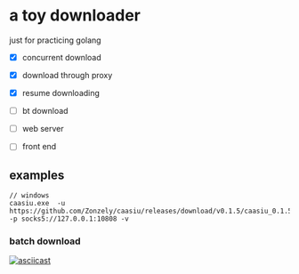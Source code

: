 # a toy downloader
just for practicing golang

- [x] concurrent download
- [x] download through proxy
- [x] resume downloading
- [ ] bt download
- [ ] web server
- [ ] front end


## examples
```
// windows
caasiu.exe  -u https://github.com/Zonzely/caasiu/releases/download/v0.1.5/caasiu_0.1.5_windows_amd64.tar.gz  -p socks5://127.0.0.1:10808 -v
```

### batch download
[![asciicast](https://asciinema.org/a/51D1CrI4uHYkNaD7FUvjBdy4v.svg)](https://asciinema.org/a/51D1CrI4uHYkNaD7FUvjBdy4v)
